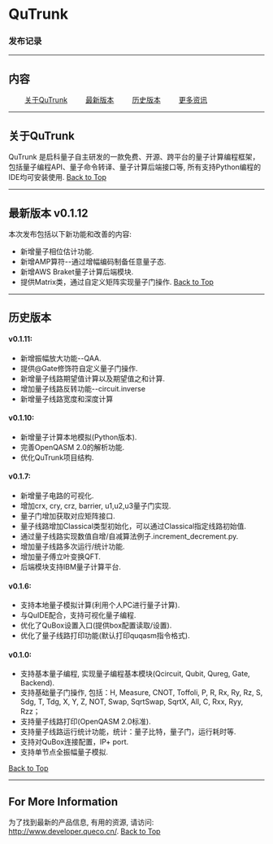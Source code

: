 # QuTrunk

### 发布记录

---
<p id="0"></p >

## 内容

$\qquad$[关于QuTrunk](#1)
$\qquad$[最新版本](#2)
$\qquad$[历史版本](#3)
$\qquad$[更多资讯](#4)

---

<p id="1"></p >

## 关于QuTrunk
QuTrunk 是启科量子自主研发的一款免费、开源、跨平台的量子计算编程框架，包括量子编程API、量子命令转译、量子计算后端接口等, 所有支持Python编程的IDE均可安装使用.
[Back to Top](#0)

---
<p id="2"></p >

## 最新版本 v0.1.12
本次发布包括以下新功能和改善的内容:
* 新增量子相位估计功能.
* 新增AMP算符--通过增幅编码制备任意量子态.
* 新增AWS Braket量子计算后端模块.
* 提供Matrix类，通过自定义矩阵实现量子门操作.
[Back to Top](#0)

---
<p id="3"></p >

## 历史版本

#### v0.1.11:
* 新增振幅放大功能--QAA.
* 提供@Gate修饰符自定义量子门操作.
* 新增量子线路期望值计算以及期望值之和计算.
* 增加量子线路反转功能--circuit.inverse
* 新增量子线路宽度和深度计算

#### v0.1.10:
*  新增量子计算本地模拟(Python版本).
* 完善OpenQASM 2.0的解析功能.
* 优化QuTrunk项目结构.

#### v0.1.7:
* 新增量子电路的可视化.
* 增加crx, cry, crz, barrier, u1,u2,u3量子门实现.
* 量子门增加获取对应矩阵接口.
* 量子线路增加Classical类型初始化，可以通过Classical指定线路初始值.
* 通过量子线路实现数值自增/自减算法例子.increment_decrement.py.
* 增加量子线路多次运行/统计功能.
* 增加量子傅立叶变换QFT.
* 后端模块支持IBM量子计算平台.

#### v0.1.6:
* 支持本地量子模拟计算(利用个人PC进行量子计算).
* 与QuIDE配合，支持可视化量子编程.
* 优化了QuBox设置入口(提供box配置读取/设置).
* 优化了量子线路打印功能(默认打印quqasm指令格式).

#### v0.1.0:
* 支持基本量子编程, 实现量子编程基本模块(Qcircuit, Qubit, Qureg, Gate, Backend).
* 支持基础量子门操作, 包括：H, Measure, CNOT, Toffoli, P, R, Rx, Ry, Rz, S, Sdg, T, Tdg, X, Y, Z, NOT, Swap, SqrtSwap, SqrtX, All, C, Rxx, Ryy, Rzz；
* 支持量子线路打印(OpenQASM 2.0标准).
* 支持量子线路运行统计功能，统计：量子比特，量子门，运行耗时等.
* 支持对QuBox连接配置，IP+ port.
* 支持单节点全振幅量子模拟.

[Back to Top](#0)

---
<p id="4"></p >

## For More Information
为了找到最新的产品信息, 有用的资源, 请访问: http://www.developer.queco.cn/.
[Back to Top](#0)
